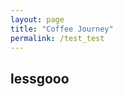 ```yaml
---
layout: page
title: "Coffee Journey"
permalink: /test_test
---
```


<link href="css/hacker.css" rel="stylesheet">

## lessgooo
